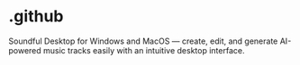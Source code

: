 # .github
Soundful Desktop for Windows and MacOS — create, edit, and generate AI-powered music tracks easily with an intuitive desktop interface.
